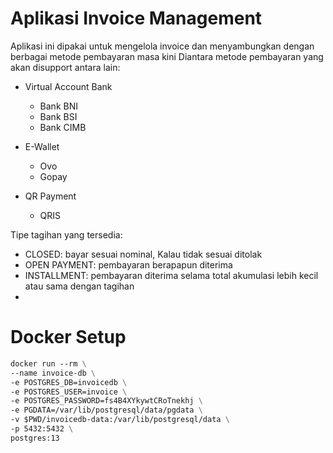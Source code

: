 # Aplikasi Invoice Management #

Aplikasi ini dipakai untuk mengelola invoice dan menyambungkan dengan berbagai metode pembayaran masa kini
Diantara metode pembayaran yang akan disupport antara lain:

* Virtual Account Bank
    * Bank BNI
    * Bank BSI
    * Bank CIMB

* E-Wallet
    * Ovo
    * Gopay

* QR Payment
    * QRIS

Tipe tagihan yang tersedia:

* CLOSED: bayar sesuai nominal, Kalau tidak sesuai ditolak
* OPEN PAYMENT: pembayaran berapapun diterima
* INSTALLMENT: pembayaran diterima selama total akumulasi lebih kecil atau sama dengan tagihan
*

# Docker Setup #

```dockerfile
docker run --rm \
--name invoice-db \
-e POSTGRES_DB=invoicedb \
-e POSTGRES_USER=invoice \
-e POSTGRES_PASSWORD=fs4B4XYkywtCRoTnekhj \
-e PGDATA=/var/lib/postgresql/data/pgdata \
-v $PWD/invoicedb-data:/var/lib/postgresql/data \
-p 5432:5432 \
postgres:13
```